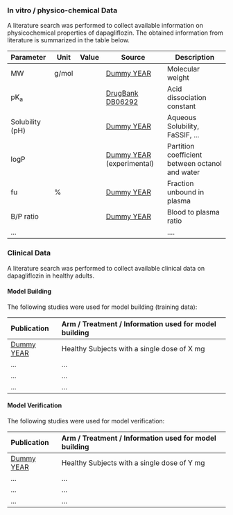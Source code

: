 ### In vitro / physico-chemical Data <a id="invitro-and-physico-chemical-data"></a>

A literature search was performed to collect available information on physicochemical properties of dapagliflozin. The obtained information from literature is summarized in the table below. 

| **Parameter**   | **Unit** | **Value** | Source                                     | **Description**                                 |
| :-------------- | -------- | --------- | ------------------------------------------ | ----------------------------------------------- |
| MW              | g/mol    |           | [Dummy YEAR](#main-references)               | Molecular weight                                |
| pK<sub>a</sub>  |          |           | [DrugBank DB06292](#main-references)         | Acid dissociation constant                      |
| Solubility (pH) |          |           | [Dummy YEAR](#main-references)               | Aqueous Solubility, FaSSIF, ...                 |
| logP            |          |           | [Dummy YEAR](#main-references) (experimental) | Partition coefficient between octanol and water |
| fu              | %        |           | [Dummy YEAR](#main-references)                | Fraction unbound in plasma                      |
| B/P ratio       |          |           | [Dummy YEAR](#main-references)                | Blood to plasma ratio                           |
| ...             |          |           |                                            | ....                                            |

### Clinical Data  <a id="clinical-data"></a>

A literature search was performed to collect available clinical data on dapagliflozin in healthy adults.

#### Model Building <a id="model-building"></a>

The following studies were used for model building (training data):

| Publication                 | Arm / Treatment / Information used for model building |
| :-------------------------- | :---------------------------------------------------- |
| [Dummy YEAR](#main-references) | Healthy Subjects with a single dose of X mg           |
| ...                         | ...                                                   |
| ...                         | ...                                                   |
| ...                         | ...                                                   |

#### Model Verification <a id="model-verification"></a>

The following studies were used for model verification:

| Publication                 | Arm / Treatment / Information used for model building |
| :-------------------------- | :---------------------------------------------------- |
| [Dummy YEAR](#main-references) | Healthy Subjects with a single dose of Y mg           |
| ...                         | ...                                                   |
| ...                         | ...                                                   |
| ...                         | ...                                                   |

